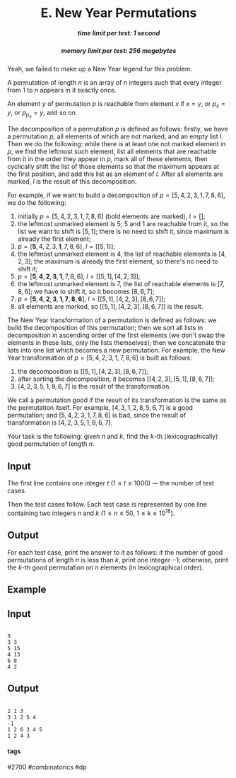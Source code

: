 <h1 style='text-align: center;'> E. New Year Permutations</h1>

<h5 style='text-align: center;'>time limit per test: 1 second</h5>
<h5 style='text-align: center;'>memory limit per test: 256 megabytes</h5>

Yeah, we failed to make up a New Year legend for this problem.

A permutation of length $n$ is an array of $n$ integers such that every integer from $1$ to $n$ appears in it exactly once. 

An element $y$ of permutation $p$ is reachable from element $x$ if $x = y$, or $p_x = y$, or $p_{p_x} = y$, and so on. 

The decomposition of a permutation $p$ is defined as follows: firstly, we have a permutation $p$, all elements of which are not marked, and an empty list $l$. Then we do the following: while there is at least one not marked element in $p$, we find the leftmost such element, list all elements that are reachable from it in the order they appear in $p$, mark all of these elements, then cyclically shift the list of those elements so that the maximum appears at the first position, and add this list as an element of $l$. After all elements are marked, $l$ is the result of this decomposition.

For example, if we want to build a decomposition of $p = [5, 4, 2, 3, 1, 7, 8, 6]$, we do the following:

1. initially $p = [5, 4, 2, 3, 1, 7, 8, 6]$ (bold elements are marked), $l = []$;
2. the leftmost unmarked element is $5$; $5$ and $1$ are reachable from it, so the list we want to shift is $[5, 1]$; there is no need to shift it, since maximum is already the first element;
3. $p = [\textbf{5}, 4, 2, 3, \textbf{1}, 7, 8, 6]$, $l = [[5, 1]]$;
4. the leftmost unmarked element is $4$, the list of reachable elements is $[4, 2, 3]$; the maximum is already the first element, so there's no need to shift it;
5. $p = [\textbf{5}, \textbf{4}, \textbf{2}, \textbf{3}, \textbf{1}, 7, 8, 6]$, $l = [[5, 1], [4, 2, 3]]$;
6. the leftmost unmarked element is $7$, the list of reachable elements is $[7, 8, 6]$; we have to shift it, so it becomes $[8, 6, 7]$;
7. $p = [\textbf{5}, \textbf{4}, \textbf{2}, \textbf{3}, \textbf{1}, \textbf{7}, \textbf{8}, \textbf{6}]$, $l = [[5, 1], [4, 2, 3], [8, 6, 7]]$;
8. all elements are marked, so $[[5, 1], [4, 2, 3], [8, 6, 7]]$ is the result.

The New Year transformation of a permutation is defined as follows: we build the decomposition of this permutation; then we sort all lists in decomposition in ascending order of the first elements (we don't swap the elements in these lists, only the lists themselves); then we concatenate the lists into one list which becomes a new permutation. For example, the New Year transformation of $p = [5, 4, 2, 3, 1, 7, 8, 6]$ is built as follows:

1. the decomposition is $[[5, 1], [4, 2, 3], [8, 6, 7]]$;
2. after sorting the decomposition, it becomes $[[4, 2, 3], [5, 1], [8, 6, 7]]$;
3. $[4, 2, 3, 5, 1, 8, 6, 7]$ is the result of the transformation.

We call a permutation good if the result of its transformation is the same as the permutation itself. For example, $[4, 3, 1, 2, 8, 5, 6, 7]$ is a good permutation; and $[5, 4, 2, 3, 1, 7, 8, 6]$ is bad, since the result of transformation is $[4, 2, 3, 5, 1, 8, 6, 7]$.

Your task is the following: given $n$ and $k$, find the $k$-th (lexicographically) good permutation of length $n$.

## Input

The first line contains one integer $t$ ($1 \le t \le 1000$) — the number of test cases.

Then the test cases follow. Each test case is represented by one line containing two integers $n$ and $k$ ($1 \le n \le 50$, $1 \le k \le 10^{18}$).

## Output

For each test case, print the answer to it as follows: if the number of good permutations of length $n$ is less than $k$, print one integer $-1$; otherwise, print the $k$-th good permutation on $n$ elements (in lexicographical order).

## Example

## Input


```

5
3 3
5 15
4 13
6 8
4 2

```
## Output


```

2 1 3 
3 1 2 5 4 
-1
1 2 6 3 4 5 
1 2 4 3 

```


#### tags 

#2700 #combinatorics #dp 